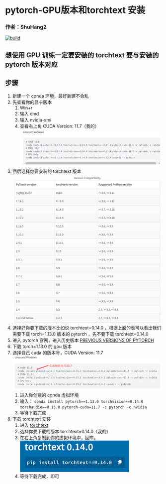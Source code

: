 # pytorch-GPU版本和torchtext 安装
### 作者：ShuHang2
[![build](https://github.com/Anduin2017/HowToCook/actions/workflows/build.yml/badge.svg)](https://github.com/ShuHang2/ShuHang2.github.io)
## **想使用 GPU 训练一定要安装的 torchtext 要与安装的 pytorch 版本对应**

## 步骤

1. 新建一个 conda 环境，最好新建不会乱
2. 先查看你的显卡版本
   1. Win+r
   2. 输入 cmd
   3. 输入 nvidia-smi
   4. 查看右上角  CUDA Version: 11.7（我的）<img src="./img/cuda11.7.png" width="500" height=auto>
3. 然后选择你要安装的 torchtext 版本<img src="img\torchtext_version.png" width="500" height=auto>
4. 选择好你要下载的版本比如说 torchtext=0.14.0 ，根据上面的表可以看出我们需要下载 torch=1.13.0 版本的 pytorch ，先不要下载 torchtext=0.14.0
5. 进入 pytorch 官网，进入历史版本 [PREVIOUS VERSIONS OF PYTORCH](https://pytorch.org/get-started/previous-versions/)
6. 下载 torch=1.13.0 的 gpu 版本 
7. 选择自己 cuda 的版本号，CUDA Version: 11.7<img src="img\torch.png" width="600" height=auto>
   1. 进入你创建的 conda 虚拟环境
   2. 输入： `conda install pytorch==1.13.0 torchvision==0.14.0 torchaudio==0.13.0 pytorch-cuda=11.7 -c pytorch -c nvidia`
   3. 等待下载完成
8. 下载 torchtext 安装
   1. 进入 [torchtext](https://pypi.org/project/torchtext/0.15.1/#history)
   2. 选择你要下载的版本 torchtext=0.14.0（我的）
   3. 在右上角复制到你的虚拟环境中，回车。<img src="img\torchtext.png" width="350" height=auto>
   4. 等待下载完成，即可
